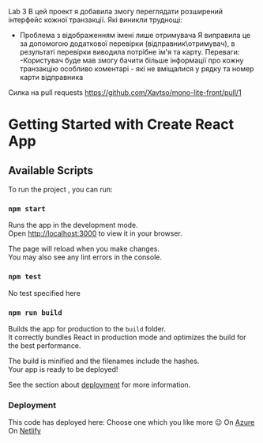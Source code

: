 Lab 3
В цей проект я добавила змогу переглядати розширений інтерфейс кожної транзакції.
Які виникли труднощі:
- Проблема з відображенням імені лише отримувача
 Я виправила це за допомогою додаткової перевірки (відправник\отримувач), в результаті перевірки виводила потрібне ім'я та карту.
 Переваги:
-Користувач буде мав змогу бачити більше інформації про кожну транзакцію особливо коментарі - які не вміщалися у рядку та номер карти відправника

Силка на pull requests
https://github.com/Xavtso/mono-lite-front/pull/1




# Getting Started with Create React App
## Available Scripts

To run the project , you can run:

### `npm start`

Runs the app in the development mode.\
Open [http://localhost:3000](http://localhost:3000) to view it in your browser.

The page will reload when you make changes.\
You may also see any lint errors in the console.

### `npm test`
No test specified here
### `npm run build`

Builds the app for production to the `build` folder.\
It correctly bundles React in production mode and optimizes the build for the best performance.

The build is minified and the filenames include the hashes.\
Your app is ready to be deployed!

See the section about [deployment](https://facebook.github.io/create-react-app/docs/deployment) for more information.

### Deployment

This code has deployed here: 
Choose one which you like more 😉
On [Azure](https://white-glacier-07c137110.3.azurestaticapps.net/)
On [Netlify](https://mono-lite.netlify.app/)

